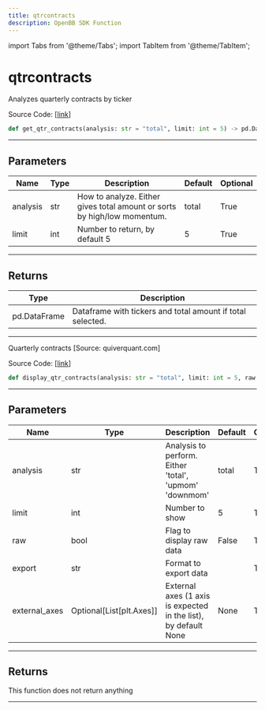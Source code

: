 ```yaml
---
title: qtrcontracts
description: OpenBB SDK Function
---
```


import Tabs from '@theme/Tabs';
import TabItem from '@theme/TabItem';

# qtrcontracts

<Tabs>
<TabItem value="model" label="Model" default>

Analyzes quarterly contracts by ticker

Source Code: [[link](https://github.com/OpenBB-finance/OpenBBTerminal/tree/main/openbb_terminal/stocks/government/quiverquant_model.py#L482)]

```python
def get_qtr_contracts(analysis: str = "total", limit: int = 5) -> pd.DataFrame
```

---

## Parameters

| Name | Type | Description | Default | Optional |
| ---- | ---- | ----------- | ------- | -------- |
| analysis | str | How to analyze.  Either gives total amount or sorts by high/low momentum. | total | True |
| limit | int | Number to return, by default 5 | 5 | True |


---

## Returns

| Type | Description |
| ---- | ----------- |
| pd.DataFrame | Dataframe with tickers and total amount if total selected. |
---



</TabItem>
<TabItem value="view" label="View">

Quarterly contracts [Source: quiverquant.com]

Source Code: [[link](https://github.com/OpenBB-finance/OpenBBTerminal/tree/main/openbb_terminal/stocks/government/quiverquant_view.py#L446)]

```python
def display_qtr_contracts(analysis: str = "total", limit: int = 5, raw: bool = False, export: str = "", external_axes: Optional[List[matplotlib.axes._axes.Axes]] = None) -> None
```

---

## Parameters

| Name | Type | Description | Default | Optional |
| ---- | ---- | ----------- | ------- | -------- |
| analysis | str | Analysis to perform.  Either 'total', 'upmom' 'downmom' | total | True |
| limit | int | Number to show | 5 | True |
| raw | bool | Flag to display raw data | False | True |
| export | str | Format to export data |  | True |
| external_axes | Optional[List[plt.Axes]] | External axes (1 axis is expected in the list), by default None | None | True |


---

## Returns

This function does not return anything

---



</TabItem>
</Tabs>